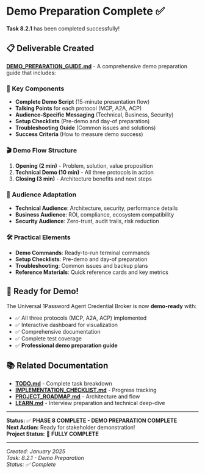 # Demo Preparation Complete ✅

**Task 8.2.1** has been completed successfully!

## 📋 Deliverable Created

**[DEMO_PREPARATION_GUIDE.md](DEMO_PREPARATION_GUIDE.md)** - A comprehensive demo preparation guide that includes:

### 🎯 Key Components

- **Complete Demo Script** (15-minute presentation flow)
- **Talking Points** for each protocol (MCP, A2A, ACP)
- **Audience-Specific Messaging** (Technical, Business, Security)
- **Setup Checklists** (Pre-demo and day-of preparation)
- **Troubleshooting Guide** (Common issues and solutions)
- **Success Criteria** (How to measure demo success)

### 🎬 Demo Flow Structure

1. **Opening (2 min)** - Problem, solution, value proposition
2. **Technical Demo (10 min)** - All three protocols in action
3. **Closing (3 min)** - Architecture benefits and next steps

### 🎤 Audience Adaptation

- **Technical Audience**: Architecture, security, performance details
- **Business Audience**: ROI, compliance, ecosystem compatibility  
- **Security Audience**: Zero-trust, audit trails, risk reduction

### 🛠️ Practical Elements

- **Demo Commands**: Ready-to-run terminal commands
- **Setup Checklists**: Pre-demo and day-of preparation
- **Troubleshooting**: Common issues and backup plans
- **Reference Materials**: Quick reference cards and key metrics

## 🚀 Ready for Demo!

The Universal 1Password Agent Credential Broker is now **demo-ready** with:

- ✅ All three protocols (MCP, A2A, ACP) implemented
- ✅ Interactive dashboard for visualization
- ✅ Comprehensive documentation
- ✅ Complete test coverage
- ✅ **Professional demo preparation guide**

## 📚 Related Documentation

- **[TODO.md](TODO.md)** - Complete task breakdown
- **[IMPLEMENTATION_CHECKLIST.md](IMPLEMENTATION_CHECKLIST.md)** - Progress tracking
- **[PROJECT_ROADMAP.md](PROJECT_ROADMAP.md)** - Architecture and flow
- **[LEARN.md](LEARN.md)** - Interview preparation and technical deep-dive

---

**Status:** ✅ **PHASE 8 COMPLETE - DEMO PREPARATION COMPLETE**  
**Next Action:** Ready for stakeholder demonstration!  
**Project Status:** 🎉 **FULLY COMPLETE**

---

*Created: January 2025*  
*Task: 8.2.1 - Demo Preparation*  
*Status: ✅ Complete*
